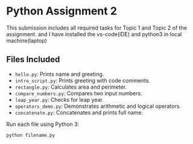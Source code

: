 # Python Assignment 2

This submission includes all required tasks for Topic 1 and Topic 2 of the assignment. and I have installed the vs-code(IDE) and python3 in local machine(laptop)

## Files Included

- `hello.py`: Prints name and greeting.
- `intro_script.py`: Prints greeting with code comments.
- `rectangle.py`: Calculates area and perimeter.
- `compare_numbers.py`: Compares two input numbers.
- `leap_year.py`: Checks for leap year.
- `operators_demo.py`: Demonstrates arithmetic and logical operators.
- `concatenate.py`: Concatenates and prints full name.

Run each file using Python 3:
```bash
python filename.py
```
